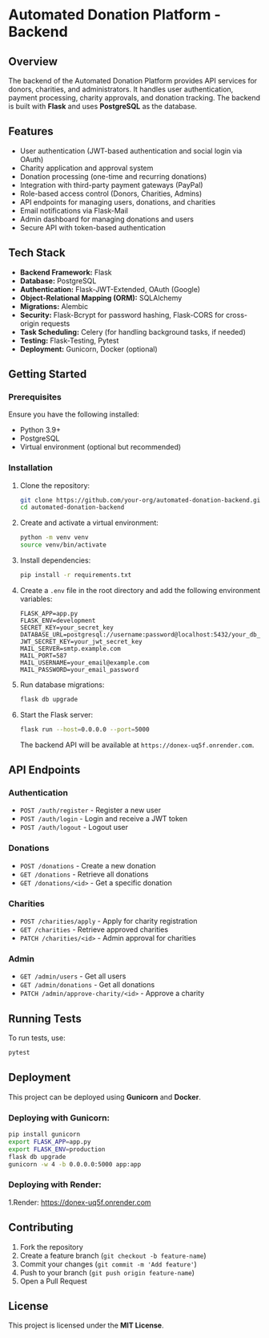 # Automated Donation Platform - Backend

## Overview
The backend of the Automated Donation Platform provides API services for donors, charities, and administrators. It handles user authentication, payment processing, charity approvals, and donation tracking. The backend is built with **Flask** and uses **PostgreSQL** as the database.

## Features
- User authentication (JWT-based authentication and social login via OAuth)
- Charity application and approval system
- Donation processing (one-time and recurring donations)
- Integration with third-party payment gateways (PayPal)
- Role-based access control (Donors, Charities, Admins)
- API endpoints for managing users, donations, and charities
- Email notifications via Flask-Mail
- Admin dashboard for managing donations and users
- Secure API with token-based authentication

## Tech Stack
- **Backend Framework:** Flask
- **Database:** PostgreSQL
- **Authentication:** Flask-JWT-Extended, OAuth (Google)
- **Object-Relational Mapping (ORM):** SQLAlchemy
- **Migrations:** Alembic
- **Security:** Flask-Bcrypt for password hashing, Flask-CORS for cross-origin requests
- **Task Scheduling:** Celery (for handling background tasks, if needed)
- **Testing:** Flask-Testing, Pytest
- **Deployment:** Gunicorn, Docker (optional)

## Getting Started

### Prerequisites
Ensure you have the following installed:
- Python 3.9+
- PostgreSQL
- Virtual environment (optional but recommended)

### Installation

1. Clone the repository:
   ```sh
   git clone https://github.com/your-org/automated-donation-backend.git
   cd automated-donation-backend
   ```

2. Create and activate a virtual environment:
   ```sh
   python -m venv venv
   source venv/bin/activate 
   ```

3. Install dependencies:
   ```sh
   pip install -r requirements.txt
   ```

4. Create a `.env` file in the root directory and add the following environment variables:
   ```env
   FLASK_APP=app.py
   FLASK_ENV=development
   SECRET_KEY=your_secret_key
   DATABASE_URL=postgresql://username:password@localhost:5432/your_db_name
   JWT_SECRET_KEY=your_jwt_secret_key
   MAIL_SERVER=smtp.example.com
   MAIL_PORT=587
   MAIL_USERNAME=your_email@example.com
   MAIL_PASSWORD=your_email_password
   ```

5. Run database migrations:
   ```sh
   flask db upgrade
   ```

6. Start the Flask server:
   ```sh
   flask run --host=0.0.0.0 --port=5000
   ```
   The backend API will be available at `https://donex-uq5f.onrender.com`.

## API Endpoints

### Authentication
- `POST /auth/register` - Register a new user
- `POST /auth/login` - Login and receive a JWT token
- `POST /auth/logout` - Logout user

### Donations
- `POST /donations` - Create a new donation
- `GET /donations` - Retrieve all donations
- `GET /donations/<id>` - Get a specific donation

### Charities
- `POST /charities/apply` - Apply for charity registration
- `GET /charities` - Retrieve approved charities
- `PATCH /charities/<id>` - Admin approval for charities

### Admin
- `GET /admin/users` - Get all users
- `GET /admin/donations` - Get all donations
- `PATCH /admin/approve-charity/<id>` - Approve a charity

## Running Tests
To run tests, use:
```sh
pytest
```

## Deployment
This project can be deployed using **Gunicorn** and **Docker**.

### Deploying with Gunicorn:
```sh
pip install gunicorn
export FLASK_APP=app.py
export FLASK_ENV=production
flask db upgrade
gunicorn -w 4 -b 0.0.0.0:5000 app:app
```

### Deploying with Render:
1.Render: 
https://donex-uq5f.onrender.com

## Contributing
1. Fork the repository
2. Create a feature branch (`git checkout -b feature-name`)
3. Commit your changes (`git commit -m 'Add feature'`)
4. Push to your branch (`git push origin feature-name`)
5. Open a Pull Request

## License
This project is licensed under the **MIT License**.


